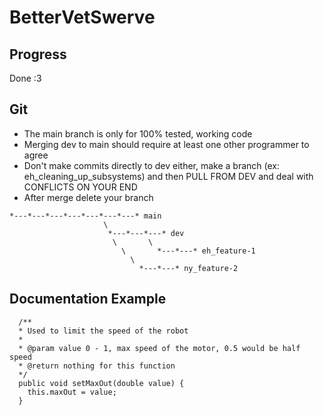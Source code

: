 # BetterVetSwerve

## Progress
Done :3

## Git
* The main branch is only for 100% tested, working code
* Merging dev to main should require at least one other programmer to agree
* Don't make commits directly to dev either, make a branch (ex: eh_cleaning_up_subsystems) and then PULL FROM DEV and deal with CONFLICTS ON YOUR END
* After merge delete your branch
```
*---*---*---*---*---*---*---* main
                     \
                      *---*---*---* dev
                       \       \
                         \       *---*---* eh_feature-1
                           \          
                             *---*---* ny_feature-2
```

## Documentation Example
```
  /**
  * Used to limit the speed of the robot
  *
  * @param value 0 - 1, max speed of the motor, 0.5 would be half speed
  * @return nothing for this function
  */
  public void setMaxOut(double value) {
    this.maxOut = value;
  }
```
